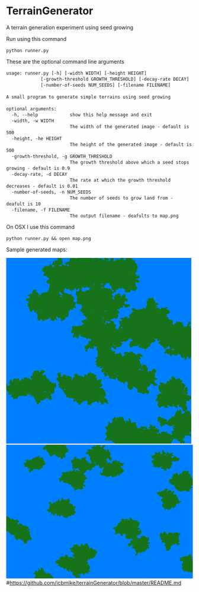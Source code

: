 TerrainGenerator
================

A terrain generation experiment using seed growing

Run using this command
	
	python runner.py

These are the optional command line arguments

	usage: runner.py [-h] [-width WIDTH] [-height HEIGHT]
                 [-growth-threshold GROWTH_THRESHOLD] [-decay-rate DECAY]
                 [-number-of-seeds NUM_SEEDS] [-filename FILENAME]

	A small program to generate simple terrains using seed growing

	optional arguments:
	  -h, --help            show this help message and exit
	  -width, -w WIDTH
	                        The width of the generated image - default is 500
	  -height, -he HEIGHT
	                        The height of the generated image - default is 500
	  -growth-threshold, -g GROWTH_THRESHOLD
	                        The growth threshold above which a seed stops growing - default is 0.9
	  -decay-rate, -d DECAY
	                        The rate at which the growth threshold decreases - default is 0.01
	  -number-of-seeds, -n NUM_SEEDS
	                        The number of seeds to grow land from - deafult is 10
	  -filename, -f FILENAME
	                        The output filename - deafults to map.png

On OSX I use this command
	
	python runner.py && open map.png

Sample generated maps:

![sample generated map](examples/continents.png)
![sample generated map](examples/small_islands.png)
#https://github.com/icbmike/terrainGenerator/blob/master/README.md
